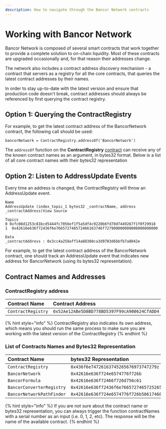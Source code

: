 ```yaml
---
description: How to navigate through the Bancor Network contracts
---
```


# Working with Bancor Network

Bancor Network is composed of several smart contracts that work together to provide a complete solution to on-chain liquidity. Most of these contracts are upgraded occasionally and, for that reason their addresses change. 

The network also includes a contract address discovery mechanism - a contract that servers as a registry for all the core contracts, that queries the latest contract addresses by their names.

In order to stay up-to-date with the latest version and ensure that production code doesn't break, contract addresses should always be referenced by first querying the contract registry.

## Option 1: Querying the ContractRegistry

For example, to get the latest contract address of the BancorNetwork contract, the following call should be used:

`bancorNetwork = ContractRegistry.addressOf('BancorNetwork')`

The `addressOf` function on the **ContractRegistry** [contract](https://etherscan.io/address/0x52ae12abe5d8bd778bd5397f99ca900624cfadd4#readContract) can receive any of the known contract names as an argument, in bytes32 format. Below is a list of all core contract names with their bytes32 representation

## Option 2: Listen to AddressUpdate Events

Every time an address is changed, the ContractRegistry will throw an AddressUpdate event. 

```text
Name 
AddressUpdate (index_topic_1 bytes32 _contractName, address _contractAddress)View Source

Topics
0 0xfc08d1253c81bcd5444fc7056ef1f5a5df4c9220b6fd70d7449267f1f0f29918
1  0x42616e636f72436f6e766572746572466163746f727900000000000000000000

Data
_contractAddress : 0x3cc4a258aff14a88380ca3d9703d6bbfb7a8042e

```

For example, to get the latest contract address of the BancorNetwork contract, one should track an AddressUpdate event that indicates new address for BancorNetwork \(using its bytes32 representation\).

## Contract Names and Addresses

### ContractRegistry address

| **Contract Name** | Contract Address |
| :--- | :--- |
| `ContractRegistry​` | `0x52Ae12ABe5D8BD778BD5397F99cA900624CfADD4` |

{% hint style="info" %}
ContractRegistry also indicates its own address, which means you should run the same process to make sure you are working with the latest version of the ContractRegistry
{% endhint %}



### List of Contracts Names and Bytes32 Representation

| **Contract Name** | bytes32 Representation |
| :--- | :--- |
| `ContractRegistry` | `0x436f6e74726163745265676973747279z` |
| `BancorNetwork` | `0x42616e636f724e6574776f726b` |
| `BancorFormula` | `0x42616e636f72466f726d756c61` |
| `BancorConverterRegistry` | `0x42616e636f72436f6e7665727465725265676973747279` |
| `BancorNetworkPathFinder` | `0x42616e636f724e6574776f726b5061746846696e646572` |

{% hint style="info" %}
If you are not sure about the contract name or bytes32 representation, you can always trigger the function contractNames with a serial number as an input \(i.e. 0, 1, 2, etc\). The response will be the name of the available contract.
{% endhint %}

###  <a id="mainnet"></a>

